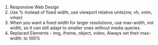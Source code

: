 1. Responsive Web Design
  1. Use % instead of fixed width, use viewport relative units(vw, vh, vmin, vmax)
  2. When you want a fixed width for larger resolutions, use max-width, not width, so it can still adapt to smaller ones without media queries.
  3. Replaced Elements - img, iframe, object, video, Always set their max-width: to 100%